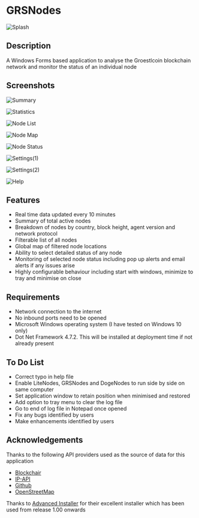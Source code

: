 # GRSNodes

![Splash](https://user-images.githubusercontent.com/124823644/223736196-1bdbfa5a-00b2-4488-8162-0674ed2c373d.png)

## Description

A Windows Forms based application to analyse the Groestlcoin blockchain network and monitor the status of an individual node

## Screenshots

![Summary](https://user-images.githubusercontent.com/124823644/223736252-0d44cc97-f116-4c55-a882-4908ade35310.png)

![Statistics](https://user-images.githubusercontent.com/124823644/223736332-f16a5ccd-9826-4484-af3e-d8d084126c25.png)

![Node List](https://user-images.githubusercontent.com/124823644/223736422-d7e6a570-6ece-4f6a-878b-341ffdc8e592.png)

![Node Map](https://user-images.githubusercontent.com/124823644/223736442-d2a312e7-0649-4148-b1b5-b17bf66976ac.png)

![Node Status](https://user-images.githubusercontent.com/124823644/223736456-527a74f7-9edc-45f1-8a31-67ce3575881d.png)

![Settings(1)](https://user-images.githubusercontent.com/124823644/223736478-370813b2-bc72-4d8c-b591-fdadde3ef653.png)

![Settings(2)](https://user-images.githubusercontent.com/124823644/223736505-50bd1480-b9a9-43f5-b617-9114c5f61844.png)

![Help](https://user-images.githubusercontent.com/124823644/223736548-b5ffc2d4-f923-43f5-a7dd-e302c3be208e.png)

## Features

 - Real time data updated every 10 minutes
 - Summary of total active nodes
 - Breakdown of nodes by country, block height, agent version and network protocol
 - Filterable list of all nodes
 - Global map of filtered node locations
 - Ability to select detailed status of any node 
 - Monitoring of selected node status including pop up alerts and email alerts if any issues arise
 - Highly configurable behaviour including start with windows, minimize to tray and minimise on close
 
## Requirements

 - Network connection to the internet
 - No inbound ports need to be opened
 - Microsoft Windows operating system (I have tested on Windows 10 only)
 - Dot Net Framework 4.7.2. This will be installed at deployment time if not already present
 
## To Do List

- Correct typo in help file
- Enable LiteNodes, GRSNodes and DogeNodes to run side by side on same computer
- Set application window to retain position when minimised and restored
- Add option to tray menu to clear the log file
- Go to end of log file in Notepad once opened
- Fix any bugs identified by users
- Make enhancements identified by users
 
## Acknowledgements

Thanks to the following API providers used as the source of data for this application

- [Blockchair](https://blockchair.com/)
- [IP-API](https://ip-api.com/)
- [Github](https://github.com/)
- [OpenStreetMap](https://www.openstreetmap.org/)

Thanks to [Advanced Installer](https://www.advancedinstaller.com/) for their excellent installer which has been used from release 1.00 onwards
